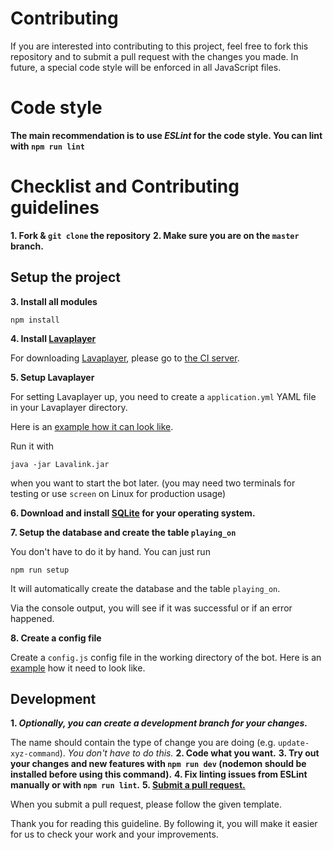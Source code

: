# Contributing

If you are interested into contributing to this project, feel free to fork this repository and to submit a pull request with
the changes you made. In future, a special code style will be enforced in all JavaScript files.

# Code style

**The main recommendation is to use *ESLint* for the code style. You can lint with `npm run lint`**

# Checklist and Contributing guidelines

**1. Fork & `git clone` the repository**
**2. Make sure you are on the `master` branch.**

## Setup the project

**3. Install all modules**

```ssh
npm install
```

**4. Install [Lavaplayer](https://github.com/sedmelluq/lavaplayer)**

For downloading [Lavaplayer](https://github.com/sedmelluq/lavaplayer), please go to [the CI server](https://ci.fredboat.com/viewLog.html?buildId=lastSuccessful&buildTypeId=Lavalink_Build&tab=artifacts&guest=1).

**5. Setup Lavaplayer**

For setting Lavaplayer up, you need to create a ``application.yml`` YAML file in your Lavaplayer directory.

Here is an [example how it can look like](https://github.com/Frederikam/Lavalink/blob/master/LavalinkServer/application.yml.example).

Run it with
```
java -jar Lavalink.jar
```
when you want to start the bot later. (you may need two terminals for testing or use `screen` on Linux for production usage)

**6. Download and install [SQLite](https://sqlite.org/download.html) for your operating system.**

**7. Setup the database and create the table `playing_on`**

You don't have to do it by hand. You can just run
```
npm run setup
```

It will automatically create the database and the table `playing_on`.

Via the console output, you will see if it was successful or if an error happened.

**8. Create a config file**

Create a ``config.js`` config file in the working directory of the bot.
Here is an [example](https://github.com/julianYaman/tune/blob/master/example.config.js) how it need to look like.

## Development

**1. *Optionally, you can create a development branch for your changes.***

The name should contain the type of change you are doing (e.g. `update-xyz-command`). *You don't have to do this.*
**2. Code what you want.**
**3. Try out your changes and new features with `npm run dev` (nodemon should be installed before using this command).**
**4. Fix linting issues from ESLint manually or with `npm run lint`.**
**5. [Submit a pull request.](https://github.com/julianYaman/tune/pull/new/master)**

When you submit a pull request, please follow the given template.

Thank you for reading this guideline. By following it, you will make it easier for us to check your work and your improvements.